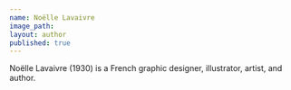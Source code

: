 ```yaml
---
name: Noëlle Lavaivre
image_path:
layout: author
published: true
---
```

Noëlle Lavaivre (1930) is a French graphic designer, illustrator, artist, and author.
